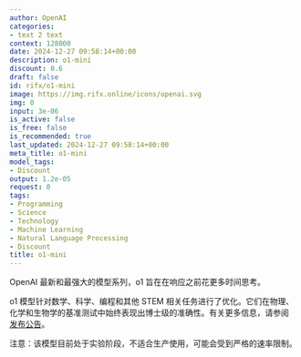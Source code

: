 ```yaml
---
author: OpenAI
categories:
- text 2 text
context: 128000
date: 2024-12-27 09:58:14+00:00
description: o1-mini
discount: 0.6
draft: false
id: rifx/o1-mini
image: https://img.rifx.online/icons/openai.svg
img: 0
input: 3e-06
is_active: false
is_free: false
is_recommended: true
last_updated: 2024-12-27 09:58:14+00:00
meta_title: o1-mini
model_tags:
- Discount
output: 1.2e-05
request: 0
tags:
- Programming
- Science
- Technology
- Machine Learning
- Natural Language Processing
- Discount
title: o1-mini
---
```



OpenAI 最新和最强大的模型系列，o1 旨在在响应之前花更多时间思考。

o1 模型针对数学、科学、编程和其他 STEM 相关任务进行了优化。它们在物理、化学和生物学的基准测试中始终表现出博士级的准确性。有关更多信息，请参阅 [发布公告](https://openai.com/o1)。

注意：该模型目前处于实验阶段，不适合生产使用，可能会受到严格的速率限制。


